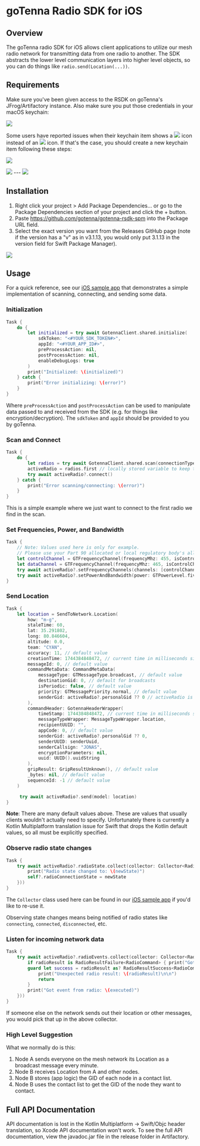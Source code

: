 # goTenna Radio SDK for iOS

## Overview
The goTenna radio SDK for iOS allows client applications to utilize our mesh radio network for transmitting data from one radio to another. The SDK abstracts the lower level communication layers into higher level objects, so you can do things like `radio.send(Location(...))`.

## Requirements
Make sure you've been given access to the RSDK on goTenna's JFrog/Artifactory instance. Also make sure you put those credentials in your macOS keychain:

![](img/keychain.png)

Some users have reported issues when their keychain item shows a ![](img/pencil.png) icon instead of an ![](img/at.png) icon. If that's the case, you should create a new keychain item following these steps:

![](img/create.png)

![](img/continue.png) --- ![](img/password.png)

## Installation
1. Right click your project > Add Package Dependencies... or go to the Package Dependencies section of your project and click the + button.
2. Paste https://github.com/gotenna/gotenna-rsdk-spm into the Package URL field.
3. Select the exact version you want from the Releases GitHub page (note if the version has a "v" as in v3.1.13, you would only put 3.1.13 in the version field for Swift Package Manager).

![](img/package.png)

## Usage

For a quick reference, see our [iOS sample app](https://github.com/gotenna/rsdk-samples/tree/main/ios) that demonstrates a simple implementation of scanning, connecting, and sending some data.

### Initialization

```swift
Task {
    do {
        let initialized = try await GotennaClient.shared.initialize(
            sdkToken: "<#YOUR_SDK_TOKEN#>",
            appId: "<#YOUR_APP_ID#>",
            preProcessAction: nil,
            postProcessAction: nil,
            enableDebugLogs: true
        )
        print("Initialized: \(initialized)")
    } catch {
        print("Error initializing: \(error)")
    }
}
```

Where `preProcessAction` and `postProcessAction` can be used to manipulate data passed to and received from the SDK (e.g. for things like encryption/decryption). The `sdkToken` and `appId` should be provided to you by goTenna.

### Scan and Connect

```swift
Task {
    do {
        let radios = try await GotennaClient.shared.scan(connectionType: ConnectionType.ble, address: nil)
        activeRadio = radios.first // locally stored variable to keep track of active radio
        try await activeRadio?.connect()
    } catch {
        print("Error scanning/connecting: \(error)")
    }
}
```

This is a simple example where we just want to connect to the first radio we find in the scan.

### Set Frequencies, Power, and Bandwidth

```swift
Task {
    // Note: Values used here is only for example.
    // Please use your Part 90 allocated or local regulatory body's allowed frequencies.
    let controlChannel = GTFrequencyChannel(frequencyMhz: 455, isControlChannel: true)
    let dataChannel = GTFrequencyChannel(frequencyMhz: 465, isControlChannel: false)
    try await activeRadio?.setFrequencyChannels(channels: [controlChannel, dataChannel])
    try await activeRadio?.setPowerAndBandwidth(power: GTPowerLevel.five, bandwidth: GTBandwidth.bandwidth118)
}
```

### Send Location

```swift
Task {
    let location = SendToNetwork.Location(
        how: "m-g",
        staleTime: 60,
        lat: 35.291802,
        long: 80.846604,
        altitude: 0.0,
        team: "CYAN",
        accuracy: 11, // default value
        creationTime: 1744384848472, // current time in milliseconds since epoch
        messageId: 0, // default value
        commandMetaData: CommandMetaData(
            messageType: GTMessageType.broadcast, // default value
            destinationGid: 0, // default for broadcasts
            isPeriodic: false, // default value
            priority: GTMessagePriority.normal, // default value
            senderGid: activeRadio?.personalGid ?? 0 // activeRadio is a locally stored variable for the radio we connected to
        ),
        commandHeader: GotennaHeaderWrapper(
            timeStamp: 1744384848472, // current time in milliseconds since epoch,
            messageTypeWrapper: MessageTypeWrapper.location,
            recipientUUID: "",
            appCode: 0, // default value
            senderGid: activeRadio?.personalGid ?? 0,
            senderUUID: senderUuid,
            senderCallsign: "JONAS",
            encryptionParameters: nil,
            uuid: UUID().uuidString
        ),
        gripResult: GripResultUnknown(), // default value
        _bytes: nil, // default value
        sequenceId: -1 // default value
    )

     try await activeRadio?.send(model: location)
}
```

**Note**: There are many default values above. These are values that usually clients wouldn't actually need to specify. Unfortunately there is currently a Kotlin Multiplatform translation issue for Swift that drops the Kotlin default values, so all must be explicitly specified.

### Observe radio state changes

```swift
Task {
    try await activeRadio?.radioState.collect(collector: Collector<RadioState>(callback: { [weak self] newState in
        print("Radio state changed to: \(newState)")
        self?.radioConnectionState = newState
    }))
}
```

The `Collector` class used here can be found in our [iOS sample app](https://github.com/gotenna/rsdk-samples/blob/main/ios/ios-sample-app/Collector.swift) if you'd like to re-use it.

Observing state changes means being notified of radio states like `connecting`, `connected`, `disconnected`, etc.

### Listen for incoming network data

```swift
Task {
    try await activeRadio?.radioEvents.collect(collector: Collector<RadioResult>(callback: { radioResult in
        if radioResult is RadioResultFailure<RadioCommand> { print("Got failure") }
        guard let success = radioResult as? RadioResultSuccess<RadioCommand>, let executed = success.executed else {
            print("Unexpected radio result: \(radioResult)\n\n")
            return
        }
        print("Got event from radio: \(executed)")
    }))
}
```

If someone else on the network sends out their location or other messages, you would pick that up in the above collector.

### High Level Suggestion

What we normally do is this:

1. Node A sends everyone on the mesh network its Location as a broadcast message every minute.
1. Node B receives Location from A and other nodes.
1. Node B stores (app logic) the GID of each node in a contact list.
1. Node B uses the contact list to get the GID of the node they want to contact.

## Full API Documentation

API documentation is lost in the Kotlin Multiplatform -> Swift/Objc header translation, so Xcode API documentation won't work. To see the full API documentation, view the javadoc.jar file in the release folder in Artifactory.